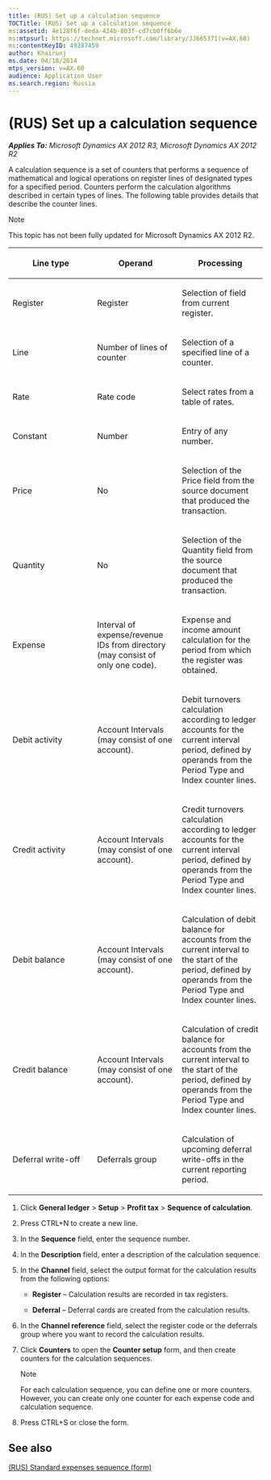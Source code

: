 ```yaml
---
title: (RUS) Set up a calculation sequence
TOCTitle: (RUS) Set up a calculation sequence
ms:assetid: 4e128f6f-deda-424b-803f-cd7cb0ff6b6e
ms:mtpsurl: https://technet.microsoft.com/library/JJ665371(v=AX.60)
ms:contentKeyID: 49387459
author: Khairunj
ms.date: 04/18/2014
mtps_version: v=AX.60
audience: Application User
ms.search.region: Russia
---
```


# (RUS) Set up a calculation sequence 


_**Applies To:** Microsoft Dynamics AX 2012 R3, Microsoft Dynamics AX 2012 R2_

A calculation sequence is a set of counters that performs a sequence of mathematical and logical operations on register lines of designated types for a specified period. Counters perform the calculation algorithms described in certain types of lines. The following table provides details that describe the counter lines.


> [!NOTE]
> <P>This topic has not been fully updated for Microsoft Dynamics AX 2012 R2.</P>



<table>
<colgroup>
<col style="width: 33%" />
<col style="width: 33%" />
<col style="width: 33%" />
</colgroup>
<thead>
<tr class="header">
<th><p>Line type</p></th>
<th><p>Operand</p></th>
<th><p>Processing</p></th>
</tr>
</thead>
<tbody>
<tr class="odd">
<td><p>Register</p></td>
<td><p>Register</p></td>
<td><p>Selection of field from current register.</p></td>
</tr>
<tr class="even">
<td><p>Line</p></td>
<td><p>Number of lines of counter</p></td>
<td><p>Selection of a specified line of a counter.</p></td>
</tr>
<tr class="odd">
<td><p>Rate</p></td>
<td><p>Rate code</p></td>
<td><p>Select rates from a table of rates.</p></td>
</tr>
<tr class="even">
<td><p>Constant</p></td>
<td><p>Number</p></td>
<td><p>Entry of any number.</p></td>
</tr>
<tr class="odd">
<td><p>Price</p></td>
<td><p>No</p></td>
<td><p>Selection of the Price field from the source document that produced the transaction.</p></td>
</tr>
<tr class="even">
<td><p>Quantity</p></td>
<td><p>No</p></td>
<td><p>Selection of the Quantity field from the source document that produced the transaction.</p></td>
</tr>
<tr class="odd">
<td><p>Expense</p></td>
<td><p>Interval of expense/revenue IDs from directory (may consist of only one code).</p></td>
<td><p>Expense and income amount calculation for the period from which the register was obtained.</p></td>
</tr>
<tr class="even">
<td><p>Debit activity</p></td>
<td><p>Account Intervals (may consist of one account).</p></td>
<td><p>Debit turnovers calculation according to ledger accounts for the current interval period, defined by operands from the Period Type and Index counter lines.</p></td>
</tr>
<tr class="odd">
<td><p>Credit activity</p></td>
<td><p>Account Intervals (may consist of one account).</p></td>
<td><p>Credit turnovers calculation according to ledger accounts for the current interval period, defined by operands from the Period Type and Index counter lines.</p></td>
</tr>
<tr class="even">
<td><p>Debit balance</p></td>
<td><p>Account Intervals (may consist of one account).</p></td>
<td><p>Calculation of debit balance for accounts from the current interval to the start of the period, defined by operands from the Period Type and Index counter lines.</p></td>
</tr>
<tr class="odd">
<td><p>Credit balance</p></td>
<td><p>Account Intervals (may consist of one account).</p></td>
<td><p>Calculation of credit balance for accounts from the current interval to the start of the period, defined by operands from the Period Type and Index counter lines.</p></td>
</tr>
<tr class="even">
<td><p>Deferral write-off</p></td>
<td><p>Deferrals group</p></td>
<td><p>Calculation of upcoming deferral write-offs in the current reporting period.</p></td>
</tr>
</tbody>
</table>


1.  Click **General ledger** \> **Setup** \> **Profit tax** \> **Sequence of calculation**.

2.  Press CTRL+N to create a new line.

3.  In the **Sequence** field, enter the sequence number.

4.  In the **Description** field, enter a description of the calculation sequence.

5.  In the **Channel** field, select the output format for the calculation results from the following options:
    
      - **Register** – Calculation results are recorded in tax registers.
    
      - **Deferral** – Deferral cards are created from the calculation results.

6.  In the **Channel reference** field, select the register code or the deferrals group where you want to record the calculation results.

7.  Click **Counters** to open the **Counter setup** form, and then create counters for the calculation sequences.
    

    > [!NOTE]
    > <P>For each calculation sequence, you can define one or more counters. However, you can create only one counter for each expense code and calculation sequence.</P>



8.  Press CTRL+S or close the form.

## See also

[(RUS) Standard expenses sequence (form)](https://technet.microsoft.com/library/jj853198\(v=ax.60\))

  


